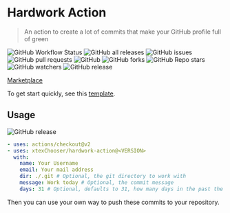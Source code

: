 # Hardwork Action

> An action to create a lot of commits that make your GitHub profile full of green

![GitHub Workflow Status](https://img.shields.io/github/workflow/status/xtexChooser/hardwork-action/Build?style=flat-square) ![GitHub all releases](https://img.shields.io/github/downloads/xtexChooser/hardwork-action/total?style=flat-square) ![GitHub issues](https://img.shields.io/github/issues/xtexChooser/hardwork-action?style=flat-square) ![GitHub pull requests](https://img.shields.io/github/issues-pr/xtexChooser/hardwork-action?style=flat-square) ![GitHub](https://img.shields.io/github/license/xtexChooser/hardwork-action?style=flat-square) ![GitHub forks](https://img.shields.io/github/forks/xtexChooser/hardwork-action?style=flat-square) ![GitHub Repo stars](https://img.shields.io/github/stars/xtexChooser/hardwork-action?style=flat-square) ![GitHub watchers](https://img.shields.io/github/watchers/xtexChooser/hardwork-action?style=flat-square) ![GitHub release](https://img.shields.io/github/v/release/xtexChooser/hardwork-action?include_prereleases&style=flat-square)

[Marketplace](https://github.com/marketplace/actions/xtex-hardworking-action)

To get start quickly, see this [template](https://github.com/xtexChooser/hardwork-template).

## Usage

![GitHub release](https://img.shields.io/github/v/release/xtexChooser/hardwork-action?include_prereleases&style=flat-square)

```yaml
- uses: actions/checkout@v2
- uses: xtexChooser/hardwork-action@<VERSION>
  with:
    name: Your Username
    email: Your mail address
    dir: ./.git # Optional, the git directory to work with
    message: Work today # Optional, the commit message
    days: 31 # Optional, defaults to 31, how many days in the past the commit was created for (if there are no existing commits)
```

Then you can use your own way to push these commits to your repository.
